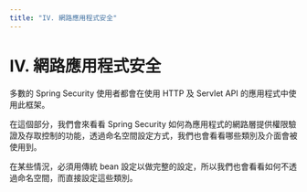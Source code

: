 ```yaml
---
title: "IV. 網路應用程式安全"
---
```


# IV. 網路應用程式安全

多數的 Spring Security 使用者都會在使用 HTTP 及 Servlet API 的應用程式中使用此框架。

在這個部分，我們會來看看 Spring Security 如何為應用程式的網路層提供權限驗證及存取控制的功能，透過命名空間設定方式，我們也會看看哪些類別及介面會被使用到。

在某些情況，必須用傳統 bean 設定以做完整的設定，所以我們也會看看如何不透過命名空間，而直接設定這些類別。
